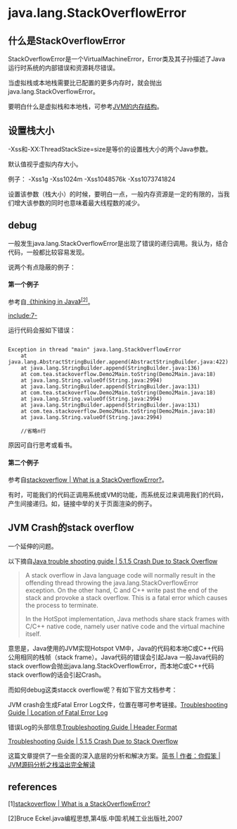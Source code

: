 # java.lang.StackOverflowError

## 什么是StackOverflowError

StackOverflowError是一个VirtualMachineError，Error类及其子孙描述了Java运行时系统的内部错误和资源耗尽错误。

当虚拟栈或本地栈需要比已配置的更多内存时，就会抛出java.lang.StackOverflowError。

要明白什么是虚拟栈和本地栈，可参考[JVM的内存结构](../java.lang/java-memory-structure.html)。


## 设置栈大小

-Xss和-XX:ThreadStackSize=size是等价的设置栈大小的两个Java参数。

默认值视乎虚拟内存大小。

例子：
-Xss1g
-Xss1024m
-Xss1048576k
-Xss1073741824

设置该参数（栈大小）的时候，要明白一点，一般内存资源是一定的有限的，当我们增大该参数的同时也意味着最大线程数的减少。


## debug

一般发生java.lang.StackOverflowError是出现了错误的递归调用。我认为，结合代码，一般都比较容易发现。

说两个有点隐蔽的例子：

#### 第一个例子

参考自[《thinking in Java》<sup>[2]<sup>](#references)。

[include:7-](../../javacode/src/main/java/com/tea/stackoverflow/Demo2Main.java)

运行代码会报如下错误：

~~~

Exception in thread "main" java.lang.StackOverflowError
	at java.lang.AbstractStringBuilder.append(AbstractStringBuilder.java:422)
	at java.lang.StringBuilder.append(StringBuilder.java:136)
	at com.tea.stackoverflow.Demo2Main.toString(Demo2Main.java:18)
	at java.lang.String.valueOf(String.java:2994)
	at java.lang.StringBuilder.append(StringBuilder.java:131)
	at com.tea.stackoverflow.Demo2Main.toString(Demo2Main.java:18)
	at java.lang.String.valueOf(String.java:2994)
	at java.lang.StringBuilder.append(StringBuilder.java:131)
	at com.tea.stackoverflow.Demo2Main.toString(Demo2Main.java:18)
	at java.lang.String.valueOf(String.java:2994)

	//省略n行

~~~

原因可自行思考或看书。

#### 第二个例子

参考自[stackoverflow | What is a StackOverflowError?][link: 1]。

有时，可能我们的代码正调用系统或VM的功能，而系统反过来调用我们的代码，产生间接递归。如，链接中举的关于页面渲染的例子。


## JVM Crash的stack overflow

一个延伸的问题。

以下摘自[Java trouble shooting guide | 5.1.5 Crash Due to Stack Overflow](http://docs.oracle.com/javase/8/docs/technotes/guides/troubleshoot/crashes001.html#CIHDGFJA)

>A stack overflow in Java language code will normally result in the offending thread throwing the java.lang.StackOverflowError exception. On the other hand, C and C++ write past the end of the stack and provoke a stack overflow. This is a fatal error which causes the process to terminate.
>
>In the HotSpot implementation, Java methods share stack frames with C/C++ native code, namely user native code and the virtual machine itself.

意思是，Java使用的JVM实现Hotspot VM中，Java的代码和本地C或C++代码公用相同的栈帧（stack frame）。Java代码的错误会引起Java
一般Java代码的 stack overflow会抛出java.lang.StackOverflowError，而本地C或C++代码stack overflow的话会引起Crash。

而如何debug这类stacck overflow呢？有如下官方文档参考：

JVM crash会生成Fatal Error Log文件，位置在哪可参考链接。[Troubleshooting Guide | Location of Fatal Error Log](http://docs.oracle.com/javase/8/docs/technotes/guides/troubleshoot/felog001.html#BABIDHJC)

错误Log的头部信息[Troubleshooting Guide | Header Format](http://docs.oracle.com/javase/8/docs/technotes/guides/troubleshoot/felog003.html#BABFFJBB)

[Troubleshooting Guide | 5.1.5 Crash Due to Stack Overflow](http://docs.oracle.com/javase/8/docs/technotes/guides/troubleshoot/crashes001.html#CIHDGFJA)

这篇文章提供了一些全面的深入底层的分析和解决方案。[简书 | 作者：你假笨 | JVM源码分析之栈溢出完全解读](http://www.jianshu.com/p/debef4f69a90)

## references

[1][stackoverflow | What is a StackOverflowError?][link: 1]

[2]Bruce Eckel.java编程思想,第4版.中国:机械工业出版社,2007


[link: 1]: https://stackoverflow.com/questions/214741/what-is-a-stackoverflowerror






